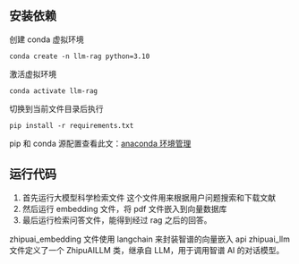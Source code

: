 ## 安装依赖

创建 conda 虚拟环境

```
conda create -n llm-rag python=3.10
```

激活虚拟环境

```
conda activate llm-rag
```

切换到当前文件目录后执行

```
pip install -r requirements.txt
```

pip 和 conda 源配置查看此文：[anaconda 环境管理](https://www.yuque.com/u39067637/maezfz/syzlisxdbqmp7k6s)

## 运行代码

1. 首先运行大模型科学检索文件
   这个文件用来根据用户问题搜索和下载文献
2. 然后运行 embedding 文件，将 pdf 文件嵌入到向量数据库
3. 最后运行检索问答文件，能得到经过 rag 之后的回答。

zhipuai_embedding 文件使用 langchain 来封装智谱的向量嵌入 api
zhipuai_llm 文件定义了一个 ZhipuAILLM 类，继承自 LLM，用于调用智谱 AI 的对话模型。

